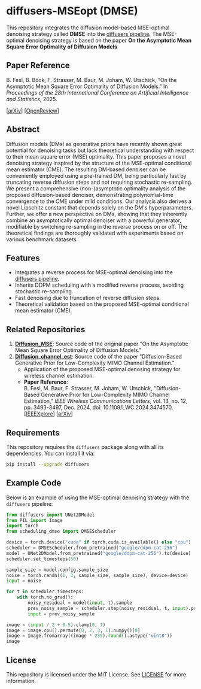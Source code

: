 # diffusers-MSEopt (DMSE)

This repository integrates the diffusion model-based MSE-optimal denoising strategy called **DMSE** into the [diffusers pipeline](https://github.com/huggingface/diffusers). The MSE-optimal denoising strategy is based on the paper **On the Asymptotic Mean Square Error Optimality of Diffusion Models**  


## Paper Reference
B. Fesl, B. Böck, F. Strasser, M. Baur, M. Joham, W. Utschick, "On the Asymptotic Mean Square Error Optimality of Diffusion Models." In _Proceedings of the 28th International Conference on Artificial Intelligence and Statistics_, 2025.

[[arXiv](https://arxiv.org/abs/2403.02957)] [[OpenReview](https://openreview.net/forum?id=XrXlAYFpvR)]

## Abstract

Diffusion models (DMs) as generative priors have recently shown great potential for denoising tasks but lack theoretical understanding with respect to their mean square error (MSE) optimality. This paper proposes a novel denoising strategy inspired by the structure of the MSE-optimal conditional mean estimator (CME). The resulting DM-based denoiser can be conveniently employed using a pre-trained DM, being particularly fast by truncating reverse diffusion steps and not requiring stochastic re-sampling. We present a comprehensive (non-)asymptotic optimality analysis of the proposed diffusion-based denoiser, demonstrating polynomial-time convergence to the CME under mild conditions. Our analysis also derives a novel Lipschitz constant that depends solely on the DM's hyperparameters. Further, we offer a new perspective on DMs, showing that they inherently combine an asymptotically optimal denoiser with a powerful generator, modifiable by switching re-sampling in the reverse process on or off. The theoretical findings are thoroughly validated with experiments based on various benchmark datasets.

## Features
- Integrates a reverse process for MSE-optimal denoising into the [diffusers pipeline](https://github.com/huggingface/diffusers).
- Inherits DDPM scheduling with a modified reverse process, avoiding stochastic re-sampling.
- Fast denoising due to truncation of reverse diffusion steps.
- Theoretical validation based on the proposed MSE-optimal conditional mean estimator (CME).

## Related Repositories

1. **[Diffusion_MSE](https://github.com/benediktfesl/Diffusion_MSE)**: Source code of the original paper "On the Asymptotic Mean Square Error Optimality of Diffusion Models."
2. **[Diffusion_channel_est](https://github.com/benediktfesl/Diffusion_channel_est)**: Source code of the paper "Diffusion-Based Generative Prior for Low-Complexity MIMO Channel Estimation."
   - Application of the proposed MSE-optimal denosing strategy for wireless channel estimation. 
   - **Paper Reference**:  
     B. Fesl, M. Baur, F. Strasser, M. Joham, W. Utschick, "Diffusion-Based Generative Prior for Low-Complexity MIMO Channel Estimation," _IEEE Wireless Communications Letters_, vol. 13, no. 12, pp. 3493-3497, Dec. 2024, doi: 10.1109/LWC.2024.3474570.
      [[IEEEXplore](https://ieeexplore.ieee.org/abstract/document/10705115)] [[arXiv](https://arxiv.org/pdf/2403.03545)]

## Requirements
This repository requires the `diffusers` package along with all its dependencies. You can install it via:

```bash
pip install --upgrade diffusers
```

## Example Code

Below is an example of using the MSE-optimal denoising strategy with the `diffusers` pipeline:

```python
from diffusers import UNet2DModel
from PIL import Image
import torch
from scheduling_dmse import DMSEScheduler

device = torch.device("cuda" if torch.cuda.is_available() else "cpu")
scheduler = DMSEScheduler.from_pretrained("google/ddpm-cat-256")
model = UNet2DModel.from_pretrained("google/ddpm-cat-256").to(device)
scheduler.set_timesteps(50)

sample_size = model.config.sample_size
noise = torch.randn((1, 3, sample_size, sample_size), device=device)
input = noise

for t in scheduler.timesteps:
    with torch.no_grad():
        noisy_residual = model(input, t).sample
        prev_noisy_sample = scheduler.step(noisy_residual, t, input).prev_sample
        input = prev_noisy_sample

image = (input / 2 + 0.5).clamp(0, 1)
image = image.cpu().permute(0, 2, 3, 1).numpy()[0]
image = Image.fromarray((image * 255).round().astype("uint8"))
image
```


## License

This repository is licensed under the MIT License. See [LICENSE](LICENSE) for more information.

